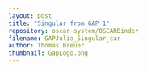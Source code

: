 ```yaml
---
layout: post
title: "Singular from GAP 1"
repository: oscar-system/OSCARBinder
filename: GAPJulia_Singular_car
author: Thomas Breuer
thumbnail: GapLogo.png
---
```



